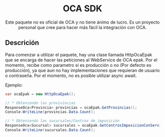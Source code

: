 <div align="center">
    <h1>OCA SDK</h1>
    Este paquete no es oficial de OCA y no tiene ánimo de lucro. Es un proyecto personal que cree para hacer más fácil la integración con OCA.
</div>

## Descrición

Para comenzar a utilizar el paquete, hay una clase llamada HttpOcaEpak que se encarga de hacer las peticiones al WebService de OCA epak.
Por el momento, recibe como parametro si es producción o no (Por defecto es producción), ya que aun no hay implementaciones que requieran de usuario o contraseña.
Por el momento, no es posible utilizar async await.

Ejemplo:
```csharp
var ocaEpak = new HttpOcaEpak();

// * Obteniendo las provivincias
ResponseOca<Provincia> provincias = ocaEpak.GetProvincias();
Console.WriteLine(provincias.Data.Count);

// * Obteniendo las sucursales/Centros de imposición
ResponseOca<Sucursal> sucursales = ocaEpak.GetCentrosImposicionConServicios();
Console.WriteLine(sucursales.Data.Count);
```



